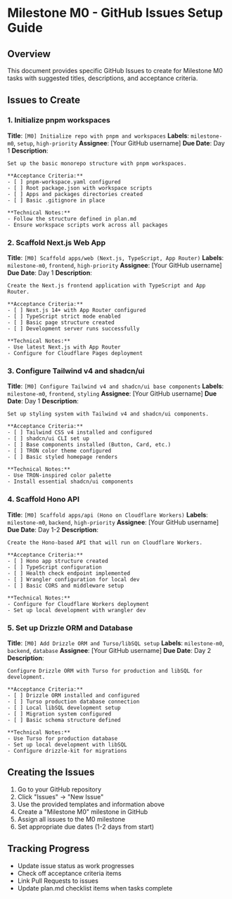 # Milestone M0 - GitHub Issues Setup Guide

## Overview

This document provides specific GitHub Issues to create for Milestone M0 tasks with suggested titles, descriptions, and acceptance criteria.

## Issues to Create

### 1. Initialize pnpm workspaces
**Title**: `[M0] Initialize repo with pnpm and workspaces`
**Labels**: `milestone-m0`, `setup`, `high-priority`
**Assignee**: [Your GitHub username]
**Due Date**: Day 1
**Description**:
```
Set up the basic monorepo structure with pnpm workspaces.

**Acceptance Criteria:**
- [ ] pnpm-workspace.yaml configured
- [ ] Root package.json with workspace scripts
- [ ] Apps and packages directories created
- [ ] Basic .gitignore in place

**Technical Notes:**
- Follow the structure defined in plan.md
- Ensure workspace scripts work across all packages
```

### 2. Scaffold Next.js Web App
**Title**: `[M0] Scaffold apps/web (Next.js, TypeScript, App Router)`
**Labels**: `milestone-m0`, `frontend`, `high-priority`
**Assignee**: [Your GitHub username]
**Due Date**: Day 1
**Description**:
```
Create the Next.js frontend application with TypeScript and App Router.

**Acceptance Criteria:**
- [ ] Next.js 14+ with App Router configured
- [ ] TypeScript strict mode enabled
- [ ] Basic page structure created
- [ ] Development server runs successfully

**Technical Notes:**
- Use latest Next.js with App Router
- Configure for Cloudflare Pages deployment
```

### 3. Configure Tailwind v4 and shadcn/ui
**Title**: `[M0] Configure Tailwind v4 and shadcn/ui base components`
**Labels**: `milestone-m0`, `frontend`, `styling`
**Assignee**: [Your GitHub username]
**Due Date**: Day 1
**Description**:
```
Set up styling system with Tailwind v4 and shadcn/ui components.

**Acceptance Criteria:**
- [ ] Tailwind CSS v4 installed and configured
- [ ] shadcn/ui CLI set up
- [ ] Base components installed (Button, Card, etc.)
- [ ] TRON color theme configured
- [ ] Basic styled homepage renders

**Technical Notes:**
- Use TRON-inspired color palette
- Install essential shadcn/ui components
```

### 4. Scaffold Hono API
**Title**: `[M0] Scaffold apps/api (Hono on Cloudflare Workers)`
**Labels**: `milestone-m0`, `backend`, `high-priority`
**Assignee**: [Your GitHub username]
**Due Date**: Day 1-2
**Description**:
```
Create the Hono-based API that will run on Cloudflare Workers.

**Acceptance Criteria:**
- [ ] Hono app structure created
- [ ] TypeScript configuration
- [ ] Health check endpoint implemented
- [ ] Wrangler configuration for local dev
- [ ] Basic CORS and middleware setup

**Technical Notes:**
- Configure for Cloudflare Workers deployment
- Set up local development with wrangler dev
```

### 5. Set up Drizzle ORM and Database
**Title**: `[M0] Add Drizzle ORM and Turso/libSQL setup`
**Labels**: `milestone-m0`, `backend`, `database`
**Assignee**: [Your GitHub username]
**Due Date**: Day 2
**Description**:
```
Configure Drizzle ORM with Turso for production and libSQL for development.

**Acceptance Criteria:**
- [ ] Drizzle ORM installed and configured
- [ ] Turso production database connection
- [ ] Local libSQL development setup
- [ ] Migration system configured
- [ ] Basic schema structure defined

**Technical Notes:**
- Use Turso for production database
- Set up local development with libSQL
- Configure drizzle-kit for migrations
```

## Creating the Issues

1. Go to your GitHub repository
2. Click "Issues" → "New Issue"
3. Use the provided templates and information above
4. Create a "Milestone M0" milestone in GitHub
5. Assign all issues to the M0 milestone
6. Set appropriate due dates (1-2 days from start)

## Tracking Progress

- Update issue status as work progresses
- Check off acceptance criteria items
- Link Pull Requests to issues
- Update plan.md checklist items when tasks complete
